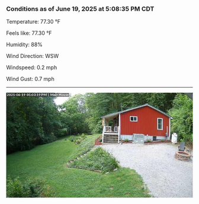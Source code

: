 ### Conditions as of June 19, 2025 at 5:08:35 PM CDT 

Temperature: 77.30 &deg;F

Feels like: 77.30 &deg;F

Humidity: 88%

Wind Direction: WSW

Windspeed: 0.2 mph

Wind Gust: 0.7 mph

---

<img src="./images/latest.jpeg"/>

